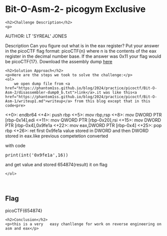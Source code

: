 
<!DOCTYPE html>
<html>

<body>
    <h1>Bit-O-Asm-2- picogym Exclusive</h1>

    <h2>Challenge Description</h2>
    <p> 
AUTHOR: LT 'SYREAL' JONES

Description
Can you figure out what is in the eax register? Put your answer in the picoCTF flag format: picoCTF{n} where n is the contents of the eax register in the decimal number base. If the answer was 0x11 your flag would be picoCTF{17}.
Download the assembly dump  <a href="https://phantom1ss.github.io/blog/2024/practice/picoctf/Bit-O-Asm-2/disassembler-dump0_b.txt">here</a>
  
</p>

    <h2>Solution Approach</h2>
    <p>Here are the steps we took to solve the challenge:</p>
    <ol>
        we open dump file from <a href="https://phantom1ss.github.io/blog/2024/practice/picoctf/Bit-O-Asm-2/disassembler-dump0_b.txt">link</a>.it was like this<a href="https://phantom1ss.github.io/blog/2024/practice/picoctf/Bit-O-Asm-1/writeup1.md">writeup</a> from this blog except that in this code<pre>
<+0>:     endbr64 
<+4>:     push   rbp
<+5>:     mov    rbp,rsp
<+8>:     mov    DWORD PTR [rbp-0x14],edi
<+11>:    mov    QWORD PTR [rbp-0x20],rsi
<+15>:    mov    DWORD PTR [rbp-0x4],0x9fe1a
<+22>:    mov    eax,DWORD PTR [rbp-0x4]
<+25>:    pop    rbp
<+26>:    ret
</pre>
first 0x9fe1a value stored in DWORD and then DWORD stored in eax.like previous competetion        converted

with code<pre>print(int('0x9fe1a',16))</pre> and get value and stored 654874(result) it on flag
    
    </ol>
<br>
    <h2>Flag</h2>
    <p class="flag">picoCTF{654874}
</p>

    <h2>Conclusion</h2>
    <p>this is a very   easy chanllenge for work on reverse engineering on asm and eax</p>
</body>
</html>


